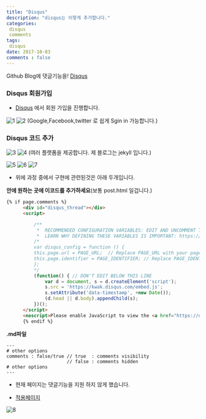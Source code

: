 ```yaml
---
title: "Disqus"
description: "disqus는 이렇게 추가합니다."
categories: 
 disqus
 comments
tags: 
 disqus
date: 2017-10-03 
comments : false
---
```


Github Blog에 댓글기능을! [Disqus](https://disqus.com/)

### Disqus 회원가입

* [Disqus](https://disqus.com/) 에서 회원 가입을 진행합니다.

![1](/assets/images/disqus/1.png)
![2](/assets/images/disqus/2.png)
(Google,Facebook,twitter 로 쉽게 Sgin in 가능합니다.)


### Disqus 코드 추가

![3](/assets/images/disqus/3.png)
![4](/assets/images/disqus/4.png)
(여러 플랫폼을 제공합니다. 제 블로그는 jekyll 입니다.)

![5](/assets/images/disqus/5.png)
![6](/assets/images/disqus/6.png)
![7](/assets/images/disqus/7.png)

* 위에 과정 중에서 구현에 관련된것은 아래 두개입니다.

**안에 원하는 곳에 이코드를 추가하세요**(보통 post.html 일겁니다.)

```html
{% if page.comments %}
      <div id="disqus_thread"></div>
      <script>

          /**
           *  RECOMMENDED CONFIGURATION VARIABLES: EDIT AND UNCOMMENT THE SECTION BELOW TO INSERT DYNAMIC VALUES FROM YOUR PLATFORM OR CMS.
           *  LEARN WHY DEFINING THESE VARIABLES IS IMPORTANT: https://disqus.com/admin/universalcode/#configuration-variables*/
          /*
          var disqus_config = function () {
          this.page.url = PAGE_URL;  // Replace PAGE_URL with your page's canonical URL variable
          this.page.identifier = PAGE_IDENTIFIER; // Replace PAGE_IDENTIFIER with your page's unique identifier variable
          };
          */
          (function() { // DON'T EDIT BELOW THIS LINE
              var d = document, s = d.createElement('script');
              s.src = 'https://kwak.disqus.com/embed.js';
              s.setAttribute('data-timestamp', +new Date());
              (d.head || d.body).appendChild(s);
          })();
      </script>
      <noscript>Please enable JavaScript to view the <a href="https://disqus.com/?ref_noscript">comments powered by Disqus.</a></noscript>
      {% endif %}
```

**.md파일**
    
    ---
    # other options
    comments : false/true // true  : comments visibility
                          // false : comments hidden 
    # other options
    ---

* 현재 페이지는 댓글기능을 지원 하지 않게 했습니다.


* [적용페이지](https://kwakkwakkwak.github.io/java/spring/2017/10/02/Spring_Java_Annotation/)

![8](/assets/images/disqus/8.png)
